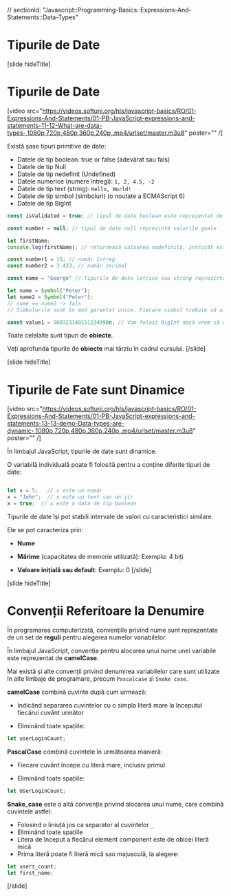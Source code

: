 // sectionId: "Javascript::Programming-Basics::Expressions-And-Statements::Data-Types"

# Tipurile de Date 

[slide hideTitle]
# Tipurile de Date

[video src="https://videos.softuni.org/hls/javascript-basics/RO/01-Expressions-And-Statements/01-PB-JavaScript-expressions-and-statements-11-12-What-are-data-types-,1080p,720p,480p,360p,240p,.mp4/urlset/master.m3u8" poster="" /]

Există șase tipuri primitive de date:

* Datele de tip boolean: true or false (adevărat sau fals)
* Datele de tip Null
* Datele de tip nedefinit (Undefined)
* Datele numerice (numere întregi): `1, 2, 4.5, -2`
* Datele de tip text (string): `Hello, World!`
* Datele de tip simbol (simboluri) (o noutate a ECMAScript 6)
* Datele de tip BigInt

```js
const isValidated = true; // tipul de date boolean este reprezentat de una dintre cele două valori ale sale, adevărat (true) sau fals (false)
```

```js
const number = null; // tipul de date null reprezintă valorile goale
```

```js
let firstName;
console.log(firstName); // returnează valoarea nedefinită, intrucât este posibil ca datele să nu fie alocate
```

```js
const number1 = 15; // număr întreg
const number2 = 3.433; // număr zecimal
```

```js
const name = "George" // Tipurile de date letrice sau string reprezintă texte
```

```js
let name = Symbol("Peter");
let name2 = Symbol("Peter");
// nume == nume2 -> fals     
// Simbolurile sunt în mod garantat unice. Fiecare simbol trebuie să aibă o valoare diferită.
```

```js
const value1 = 900723149151234998n; // Vom folosi BigInt dacă vrem să reprezentăm valori mai mari decât cele numerice
```

Toate celelalte sunt tipuri de **obiecte**.

Veți aprofunda tipurile de **obiecte** mai târziu în cadrul cursului.
[/slide]

[slide hideTitle]
# Tipurile de Fate sunt Dinamice

[video src="https://videos.softuni.org/hls/javascript-basics/RO/01-Expressions-And-Statements/01-PB-JavaScript-expressions-and-statements-13-13-demo-Data-types-are-dynamic-,1080p,720p,480p,360p,240p,.mp4/urlset/master.m3u8" poster="" /]

În limbajul JavaScript, tipurile de date sunt dinamice.

O variabilă individuală poate fi folosită pentru a conține diferite tipuri de date:

```js

let x = 5;   // x este un număr
x = "John";  // x este un text sau un șir 
x = true;  // x este o data de tip boolean
```

Tipurile de date își pot stabili intervale de valori cu caracteristici similare.

Ele se pot caracteriza prin:

* **Nume**

* **Mărime** (capacitatea de memorie utilizată): Exemplu: 4 biți

* **Valoare inițială sau default**: Exemplu: 0
[/slide]

[slide hideTitle]
# Convenții Referitoare la Denumire

În programarea computerizată, convențiile privind nume sunt reprezentate de un set de **reguli** pentru alegerea numelor variabilelor.

În limbajul JavaScript, convenția pentru alocarea unui nume unei variabile este reprezentat de **camelCase**. 

Mai există și alte convenții privind denumirea variabilelor care sunt utilizate în alte limbaje de programare, precum `Pascalcase` și  `Snake case`. 

**camelCase** combină cuvinte după cum urmează:

* Indicând separarea cuvintelor cu o simpla literă mare la începutul fiecărui cuvânt următor

* Eliminând toate spațiile:


```js
let userLoginCount;
```

**PascalCase** combină cuvintele în următoarea manieră:

* Fiecare cuvânt începe cu literă mare, inclusiv primul

* Eliminând toate spațiile:

```js
let UserLoginCount;
```

**Snake_case** este o altă convenție privind alocarea unui nume, care combină cuvintele astfel:

* Folosind o liniuță jos ca separator al cuvintelor `_`
* Eliminând toate spațiile
* Litera de început a fiecărui element component este de obicei literă mică
* Prima literă poate fi literă mică sau majusculă, la alegere:

```js
let users_count;
let first_name;
```

[/slide]